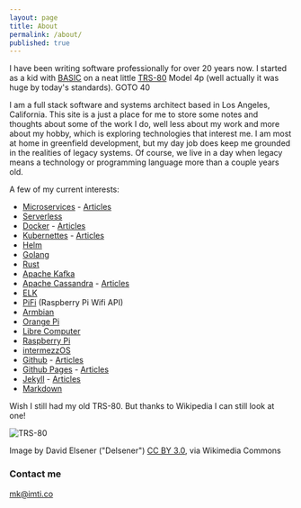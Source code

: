 ```yaml
---
layout: page
title: About
permalink: /about/
published: true
---
```


I have been writing software professionally for over 20 years now. I started as a kid with [BASIC]  on a neat little [TRS-80] Model 4p (well actually it was huge by today's standards). GOTO 40

I am a full stack software and systems architect based in Los Angeles, California. This site is a just a place for me to store some notes and thoughts about some of the work I do, well less about my work and more about my hobby, which is exploring technologies that interest me. I am most at home in greenfield development, but my day job does keep me grounded in the realities of legacy systems. Of course, we live in a day when legacy means a technology or programming language more than a couple years old.

A few of my current interests:

- [Microservices] - [Articles](/tag/microservices/)
- [Serverless]
- [Docker] - [Articles](/tag/docker/)
- [Kubernettes] - [Articles](/tag/kubernetes/)
- [Helm]
- [Golang]
- [Rust]
- [Apache Kafka]
- [Apache Cassandra] - [Articles](/tag/cassandra/)
- [ELK]
- [PiFi] (Raspberry Pi Wifi API)
- [Armbian]
- [Orange Pi]
- [Libre Computer]
- [Raspberry Pi]
- [intermezzOS]
- [Github] - [Articles](/tag/github/)
- [Github Pages] - [Articles](/tag/github-pages/)
- [Jekyll] - [Articles](/tag/jekyll/)
- [Markdown]

Wish I still had my old TRS-80. But thanks to Wikipedia I can still look at one!

![TRS-80](https://upload.wikimedia.org/wikipedia/commons/2/2f/TRS-80_Model_4P_Crop_Delsener.jpg)

Image by David Elsener ("Delsener") [CC BY 3.0](http://creativecommons.org/licenses/by/3.0), via Wikimedia Commons


### Contact me

[mk@imti.co](mailto:mk@imti.co)

[PiFi]: http://pifi.imti.co
[Serverless]: https://martinfowler.com/articles/serverless.html
[Microservices]: http://mk.imti.co/microservices/
[Docker]: https://www.docker.com/
[Kubernettes]: https://kubernetes.io/
[Golang]: https://golang.org/
[Rust]: https://www.rust-lang.org/en-US/
[Apache Kafka]: https://kafka.apache.org/
[Apache Cassandra]: http://cassandra.apache.org/
[ELK]: https://www.elastic.co/
[Helm]: https://helm.sh/
[Raspberry Pi]: https://www.raspberrypi.org/
[Armbian]: https://www.armbian.com/
[Libre Computer]: https://libre.computer/
[Orange Pi]: http://www.orangepi.org/
[intermezzOS]: http://intermezzos.github.io/
[Github]: http://github.com/cjimti
[Github Pages]: https://pages.github.com/
[Jekyll]: https://jekyllrb.com/
[Markdown]: https://daringfireball.net/projects/markdown/syntax
[BASIC]: https://en.wikipedia.org/wiki/BASIC
[TRS-80]: https://en.wikipedia.org/wiki/TRS-80
